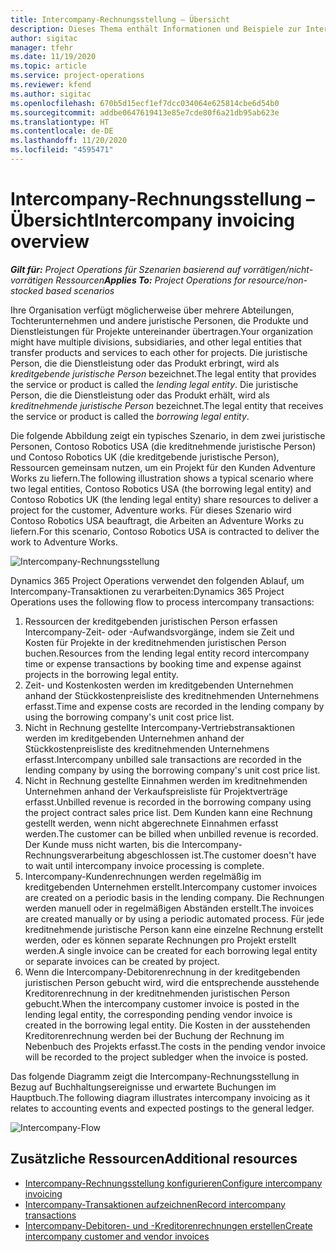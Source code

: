 ```yaml
---
title: Intercompany-Rechnungsstellung – Übersicht
description: Dieses Thema enthält Informationen und Beispiele zur Intercompany-Rechnungsstellung für Projekte.
author: sigitac
manager: tfehr
ms.date: 11/19/2020
ms.topic: article
ms.service: project-operations
ms.reviewer: kfend
ms.author: sigitac
ms.openlocfilehash: 670b5d15ecf1ef7dcc034064e625814cbe6d54b0
ms.sourcegitcommit: addbe0647619413e85e7cde80f6a21db95ab623e
ms.translationtype: HT
ms.contentlocale: de-DE
ms.lasthandoff: 11/20/2020
ms.locfileid: "4595471"
---
```

# <a name="intercompany-invoicing-overview"></a><span data-ttu-id="d9e9a-103">Intercompany-Rechnungsstellung – Übersicht</span><span class="sxs-lookup"><span data-stu-id="d9e9a-103">Intercompany invoicing overview</span></span>

<span data-ttu-id="d9e9a-104">_**Gilt für:** Project Operations für Szenarien basierend auf vorrätigen/nicht-vorrätigen Ressourcen_</span><span class="sxs-lookup"><span data-stu-id="d9e9a-104">_**Applies To:** Project Operations for resource/non-stocked based scenarios_</span></span>

<span data-ttu-id="d9e9a-105">Ihre Organisation verfügt möglicherweise über mehrere Abteilungen, Tochterunternehmen und andere juristische Personen, die Produkte und Dienstleistungen für Projekte untereinander übertragen.</span><span class="sxs-lookup"><span data-stu-id="d9e9a-105">Your organization might have multiple divisions, subsidiaries, and other legal entities that transfer products and services to each other for projects.</span></span> <span data-ttu-id="d9e9a-106">Die juristische Person, die die Dienstleistung oder das Produkt erbringt, wird als *kreditgebende juristische Person* bezeichnet.</span><span class="sxs-lookup"><span data-stu-id="d9e9a-106">The legal entity that provides the service or product is called the *lending legal entity*.</span></span> <span data-ttu-id="d9e9a-107">Die juristische Person, die die Dienstleistung oder das Produkt erhält, wird als *kreditnehmende juristische Person* bezeichnet.</span><span class="sxs-lookup"><span data-stu-id="d9e9a-107">The legal entity that receives the service or product is called the *borrowing legal entity*.</span></span>

<span data-ttu-id="d9e9a-108">Die folgende Abbildung zeigt ein typisches Szenario, in dem zwei juristische Personen, Contoso Robotics USA (die kreditnehmende juristische Person) und Contoso Robotics UK (die kreditgebende juristische Person), Ressourcen gemeinsam nutzen, um ein Projekt für den Kunden Adventure Works zu liefern.</span><span class="sxs-lookup"><span data-stu-id="d9e9a-108">The following illustration shows a typical scenario where two legal entities, Contoso Robotics USA (the borrowing legal entity) and Contoso Robotics UK (the lending legal entity) share resources to deliver a project for the customer, Adventure works.</span></span> <span data-ttu-id="d9e9a-109">Für dieses Szenario wird Contoso Robotics USA beauftragt, die Arbeiten an Adventure Works zu liefern.</span><span class="sxs-lookup"><span data-stu-id="d9e9a-109">For this scenario, Contoso Robotics USA is contracted to deliver the work to Adventure Works.</span></span>

![Intercompany-Rechnungsstellung](./media/IntercompanyScenario.png) 

<span data-ttu-id="d9e9a-111">Dynamics 365 Project Operations verwendet den folgenden Ablauf, um Intercompany-Transaktionen zu verarbeiten:</span><span class="sxs-lookup"><span data-stu-id="d9e9a-111">Dynamics 365 Project Operations uses the following flow to process intercompany transactions:</span></span>

1. <span data-ttu-id="d9e9a-112">Ressourcen der kreditgebenden juristischen Person erfassen Intercompany-Zeit- oder -Aufwandsvorgänge, indem sie Zeit und Kosten für Projekte in der kreditnehmenden juristischen Person buchen.</span><span class="sxs-lookup"><span data-stu-id="d9e9a-112">Resources from the lending legal entity record intercompany time or expense transactions by booking time and expense against projects in the borrowing legal entity.</span></span>
2. <span data-ttu-id="d9e9a-113">Zeit- und Kostenkosten werden im kreditgebenden Unternehmen anhand der Stückkostenpreisliste des kreditnehmenden Unternehmens erfasst.</span><span class="sxs-lookup"><span data-stu-id="d9e9a-113">Time and expense costs are recorded in the lending company by using the borrowing company's unit cost price list.</span></span>
3. <span data-ttu-id="d9e9a-114">Nicht in Rechnung gestellte Intercompany-Vertriebstransaktionen werden im kreditgebenden Unternehmen anhand der Stückkostenpreisliste des kreditnehmenden Unternehmens erfasst.</span><span class="sxs-lookup"><span data-stu-id="d9e9a-114">Intercompany unbilled sale transactions are recorded in the lending company by using the borrowing company's unit cost price list.</span></span>
4. <span data-ttu-id="d9e9a-115">Nicht in Rechnung gestellte Einnahmen werden im kreditnehmenden Unternehmen anhand der Verkaufspreisliste für Projektverträge erfasst.</span><span class="sxs-lookup"><span data-stu-id="d9e9a-115">Unbilled revenue is recorded in the borrowing company using the project contract sales price list.</span></span> <span data-ttu-id="d9e9a-116">Dem Kunden kann eine Rechnung gestellt werden, wenn nicht abgerechnete Einnahmen erfasst werden.</span><span class="sxs-lookup"><span data-stu-id="d9e9a-116">The customer can be billed when unbilled revenue is recorded.</span></span> <span data-ttu-id="d9e9a-117">Der Kunde muss nicht warten, bis die Intercompany-Rechnungsverarbeitung abgeschlossen ist.</span><span class="sxs-lookup"><span data-stu-id="d9e9a-117">The customer doesn't have to wait until intercompany invoice processing is complete.</span></span>
5. <span data-ttu-id="d9e9a-118">Intercompany-Kundenrechnungen werden regelmäßig im kreditgebenden Unternehmen erstellt.</span><span class="sxs-lookup"><span data-stu-id="d9e9a-118">Intercompany customer invoices are created on a periodic basis in the lending company.</span></span> <span data-ttu-id="d9e9a-119">Die Rechnungen werden manuell oder in regelmäßigen Abständen erstellt.</span><span class="sxs-lookup"><span data-stu-id="d9e9a-119">The invoices are created manually or by using a periodic automated process.</span></span> <span data-ttu-id="d9e9a-120">Für jede kreditnehmende juristische Person kann eine einzelne Rechnung erstellt werden, oder es können separate Rechnungen pro Projekt erstellt werden.</span><span class="sxs-lookup"><span data-stu-id="d9e9a-120">A single invoice can be created for each borrowing legal entity or separate invoices can be created by project.</span></span>
6. <span data-ttu-id="d9e9a-121">Wenn die Intercompany-Debitorenrechnung in der kreditgebenden juristischen Person gebucht wird, wird die entsprechende ausstehende Kreditorenrechnung in der kreditnehmenden juristischen Person gebucht.</span><span class="sxs-lookup"><span data-stu-id="d9e9a-121">When the intercompany customer invoice is posted in the lending legal entity, the corresponding pending vendor invoice is created in the borrowing legal entity.</span></span> <span data-ttu-id="d9e9a-122">Die Kosten in der ausstehenden Kreditorenrechnung werden bei der Buchung der Rechnung im Nebenbuch des Projekts erfasst.</span><span class="sxs-lookup"><span data-stu-id="d9e9a-122">The costs in the pending vendor invoice will be recorded to the project subledger when the invoice is posted.</span></span>

<span data-ttu-id="d9e9a-123">Das folgende Diagramm zeigt die Intercompany-Rechnungsstellung in Bezug auf Buchhaltungsereignisse und erwartete Buchungen im Hauptbuch.</span><span class="sxs-lookup"><span data-stu-id="d9e9a-123">The following diagram illustrates intercompany invoicing as it relates to accounting events and expected postings to the general ledger.</span></span>

![Intercompany-Flow](./media/IntercompanyFlow.png)

## <a name="additional-resources"></a><span data-ttu-id="d9e9a-125">Zusätzliche Ressourcen</span><span class="sxs-lookup"><span data-stu-id="d9e9a-125">Additional resources</span></span>

- [<span data-ttu-id="d9e9a-126">Intercompany-Rechnungsstellung konfigurieren</span><span class="sxs-lookup"><span data-stu-id="d9e9a-126">Configure intercompany invoicing</span></span>](configure-intercompany-invoicing.md)
- [<span data-ttu-id="d9e9a-127">Intercompany-Transaktionen aufzeichnen</span><span class="sxs-lookup"><span data-stu-id="d9e9a-127">Record intercompany transactions</span></span>](create-intercompany-transactions.md)
- [<span data-ttu-id="d9e9a-128">Intercompany-Debitoren- und -Kreditorenrechnungen erstellen</span><span class="sxs-lookup"><span data-stu-id="d9e9a-128">Create intercompany customer and vendor invoices</span></span>](create-intercompany-customer-vendor-invoices.md)
